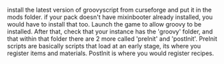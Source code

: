 install the latest version of groovyscript from curseforge and put it in the mods folder. if your pack doesn't have mixinbooter already installed, you would have to install that too. Launch the game to allow groovy to be installed. After that, check that your instance has the 'groovy' folder, and that within that folder there are 2 more called 'preInit' and 'postInit'. PreInit scripts are basically scripts that load at an early stage, its where you register items and materials. PostInit is where you would register recipes.
